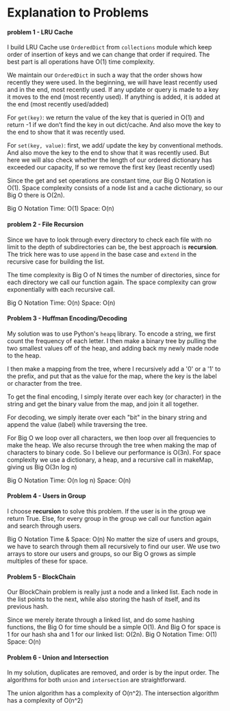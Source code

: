 # Explanation to Problems

#### problem 1 - LRU Cache

I build LRU Cache use  `OrderedDict` from `collections` module which keep order of insertion of keys and we can change that order if required. The best part is all operations have O(1)​ time complexity.

We maintain our `OrderedDict` in such a way that the order shows how recently they were used. In the beginning, we will have least recently used and in the end, most recently used.
If any update or query is made to a key it moves to the end (most recently used). If anything is added, it is added at the end (most recently used/added)

For `get(key)`: we return the value of the key that is queried in O(1) and return -1 if we don’t find the key in out dict/cache. And also move the key to the end to show that it was recently used.

For `set(key, value)`: first, we add/ update the key by conventional methods. And also move the key to the end to show that it was recently used. But here we will also check whether the length of our ordered dictionary has exceeded our capacity, If so we remove the first key (least recently used)

Since the get and set operations are constant time, our Big O Notation is O(1). Space complexity consists of a node list and a cache dictionary, so our Big O there is O(2n).

Big O Notation Time: O(1) Space: O(n)



#### problem 2 - File Recursion

Since we have to look through every directory to check each file with no limit to the depth of subdirectories can be, the best approach is **recursion**. The trick here was to use `append` in the base case and `extend` in the recursive case for building the list.

The time complexity is Big O of N times the number of directories, since for each directory we call our function again. The space complexity can grow exponentially with each recursive call.

Big O Notation Time: O(n)  Space: O(n)



#### Problem 3 - Huffman Encoding/Decoding

My solution was to use Python's `heapq` library. To encode a string, we first count the frequency of each letter. I then make a binary tree by pulling the two smallest values off of the heap, and adding back my newly made node to the heap.

I then make a mapping from the tree, where I recursively add a '0' or a '1' to the prefix, and put that as the value for the map, where the key is the label or character from the tree.

To get the final encoding, I simply iterate over each key (or character) in the string and get the binary value from the map, and join it all together.

For decoding, we simply iterate over each "bit" in the binary string and append the value (label) while traversing the tree.

For Big O we loop over all characters, we then loop over all frequencies to make the heap. We also recurse through the tree when making the map of characters to binary code. So I believe our performance is O(3n). For space complexity we use a dictionary, a heap, and a recursive call in makeMap, giving us Big O(3n log n)

Big O Notation Time: O(n log n) Space: O(n)



#### Problem 4 - Users in Group

I choose **recursion** to solve this problem. If the user is in the group we return True. Else, for every group in the group we call our function again and search through users.

Big O Notation Time & Space: O(n) No matter the size of users and groups, we have to search through them all recursively to find our user. We use two arrays to store our users and groups, so our Big O grows as simple multiples of these for space.



#### Problem 5 - BlockChain

Our BlockChain problem is really just a node and a linked list. Each node in the list points to the next, while also storing the hash of itself, and its previous hash.

Since we merely iterate through a linked list, and do some hashing functions, the Big O for time should be a simple O(1). And Big O for space is 1 for our hash sha and 1 for our linked list: O(2n). Big O Notation Time: O(1) Space: O(n)



#### Problem 6 - Union and Intersection

In my solution, duplicates are removed, and order is by the input order. The algorithms for both `union` and `intersection` are straightforward. 

The union algorithm has a complexity of O(n^2). The intersection algorithm has a complexity of O(n^2)





